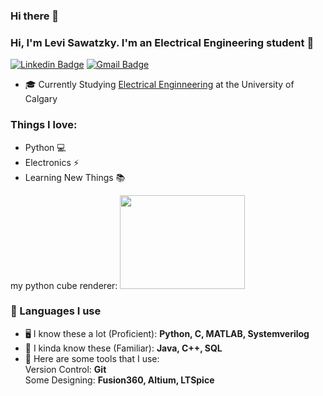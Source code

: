 ### Hi there 👋

<!--
**levisawatz/levisawatz** is a ✨ _special_ ✨ repository because its `README.md` (this file) appears on your GitHub profile.

Here are some ideas to get you started:

- 🔭 I’m currently working on ...
- 🌱 I’m currently learning ...
- 👯 I’m looking to collaborate on ...
- 🤔 I’m looking for help with ...
- 💬 Ask me about ...
- 📫 How to reach me: ...
- 😄 Pronouns: ...
- ⚡ Fun fact: ...
-->
<!-- <h3> Hi, I'm Levi Sawatzky 👋</h3> -->
### Hi, I'm Levi Sawatzky. I'm an Electrical Engineering student 👋
[![Linkedin Badge](https://img.shields.io/badge/-levi_sawatzky-blue?style=flat-square&logo=Linkedin&logoColor=white&link=https://https://www.linkedin.com/in/levi-sawatzky-14b0a3234/)](https://https://www.linkedin.com/in/levi-sawatzky-14b0a3234/)
[![Gmail Badge](https://img.shields.io/badge/-levisawatz@gmail.com-c14438?style=flat-square&logo=Gmail&logoColor=white&link=mailto:levisawatz@gmail.com)](mailto:levisawatz@gmail.com) 

- 🎓 Currently Studying <a href="https://schulich.ucalgary.ca/electrical-software/">Electrical Enginneering</a> at the University of Calgary


### Things I love:

- Python  💻
- Electronics ⚡
- Learning New Things 📚

my python cube renderer:
<img src="../Cube_sims/screenshots/cubes-cropped.gif" width="200" height="150" />


### 💬 Languages I use

 - 🖥 I know these a lot (Proficient):
    **Python, C, MATLAB, Systemverilog**
 - 💭 I kinda know these (Familiar):
    **Java, C++, SQL**
 - 🔨 Here are some tools that I use:
    <br>
    Version Control: **Git**
    <br>
    Some Designing: **Fusion360, Altium, LTSpice**
    <br>
    
 

